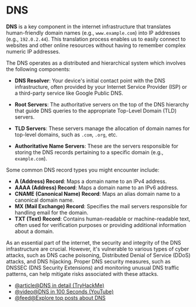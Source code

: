 # DNS

**DNS** is a key component in the internet infrastructure that translates human-friendly domain names (e.g., `www.example.com`) into IP addresses (e.g., `192.0.2.44`). This translation process enables us to easily connect to websites and other online resources without having to remember complex numeric IP addresses.

The DNS operates as a distributed and hierarchical system which involves the following components:

- **DNS Resolver**: Your device's initial contact point with the DNS infrastructure, often provided by your Internet Service Provider (ISP) or a third-party service like Google Public DNS.

- **Root Servers**: The authoritative servers on the top of the DNS hierarchy that guide DNS queries to the appropriate Top-Level Domain (TLD) servers.

- **TLD Servers**: These servers manage the allocation of domain names for top-level domains, such as `.com`, `.org`, etc.

- **Authoritative Name Servers**: These are the servers responsible for storing the DNS records pertaining to a specific domain (e.g., `example.com`).

Some common DNS record types you might encounter include:

- **A (Address) Record**: Maps a domain name to an IPv4 address.
- **AAAA (Address) Record**: Maps a domain name to an IPv6 address.
- **CNAME (Canonical Name) Record**: Maps an alias domain name to a canonical domain name.
- **MX (Mail Exchange) Record**: Specifies the mail servers responsible for handling email for the domain.
- **TXT (Text) Record**: Contains human-readable or machine-readable text, often used for verification purposes or providing additional information about a domain.

As an essential part of the internet, the security and integrity of the DNS infrastructure are crucial. However, it's vulnerable to various types of cyber attacks, such as DNS cache poisoning, Distributed Denial of Service (DDoS) attacks, and DNS hijacking. Proper DNS security measures, such as DNSSEC (DNS Security Extensions) and monitoring unusual DNS traffic patterns, can help mitigate risks associated with these attacks.

- [@article@DNS in detail (TryHackMe)](https://tryhackme.com/room/dnsindetail)
- [@video@DNS in 100 Seconds (YouTube)](https://www.youtube.com/watch?v=uvr9lhugayu)
- [@feed@Explore top posts about DNS](https://app.daily.dev/tags/dns?ref=roadmapsh)
